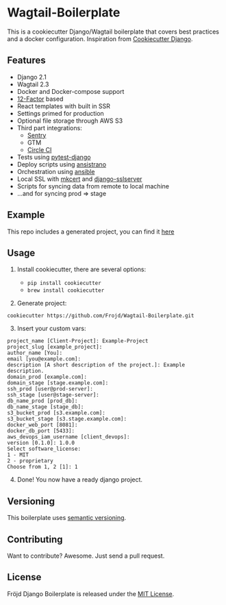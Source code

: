 # Wagtail-Boilerplate

This is a cookiecutter Django/Wagtail boilerplate that covers best practices and a docker configuration. Inspiration from [Cookiecutter Django](https://github.com/pydanny/cookiecutter-django).


## Features

- Django 2.1
- Wagtail 2.3
- Docker and Docker-compose support
- [12-Factor](https://12factor.net/) based
- React templates with built in SSR
- Settings primed for production
- Optional file storage through AWS S3
- Third part integrations:
    - [Sentry](https://sentry.io/)
    - GTM
    - [Circle CI](https://circleci.com/)
- Tests using [pytest-django](http://pytest-django.readthedocs.io/en/latest/)
- Deploy scripts using [ansistrano](https://github.com/ansistrano)
- Orchestration using [ansible](https://github.com/ansible/ansible)
- Local SSL with [mkcert](https://github.com/FiloSottile/mkcert) and [django-sslserver](https://github.com/teddziuba/django-sslserver)
- Scripts for syncing data from remote to local machine
- ...and for syncing prod => stage


## Example

This repo includes a generated project, you can find it [here](./Client-Project)


## Usage

1. Install cookiecutter, there are several options:
    - `pip install cookiecutter`
    - `brew install cookiecutter`

2. Generate project:
```
cookiecutter https://github.com/Frojd/Wagtail-Boilerplate.git
```

3. Insert your custom vars:
```
project_name [Client-Project]: Example-Project
project_slug [example_project]:
author_name [You]:
email [you@example.com]:
description [A short description of the project.]: Example description.
domain_prod [example.com]:
domain_stage [stage.example.com]:
ssh_prod [user@prod-server]:
ssh_stage [user@stage-server]:
db_name_prod [prod_db]:
db_name_stage [stage_db]:
s3_bucket_prod [s3.example.com]:
s3_bucket_stage [s3.stage.example.com]:
docker_web_port [8081]:
docker_db_port [5433]:
aws_devops_iam_username [client_devops]:
version [0.1.0]: 1.0.0
Select software_license:
1 - MIT
2 - proprietary
Choose from 1, 2 [1]: 1
```

4. Done! You now have a ready django project.


## Versioning

This boilerplate uses [semantic versioning](https://semver.org/).


## Contributing

Want to contribute? Awesome. Just send a pull request.


## License

Fröjd Django Boilerplate is released under the [MIT License](http://www.opensource.org/licenses/MIT).
